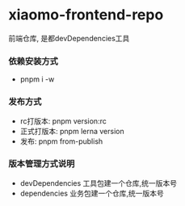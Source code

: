 # xiaomo-frontend-repo

前端仓库, 是都devDependencies工具

### 依赖安装方式

- pnpm i -w

### 发布方式

- rc打版本: pnpm version:rc
- 正式打版本: pnpm lerna version
- 发布: pnpm from-publish

### 版本管理方式说明

- devDependencies 工具包建一个仓库,统一版本号
- dependencies 业务包建一个仓库,统一版本号
